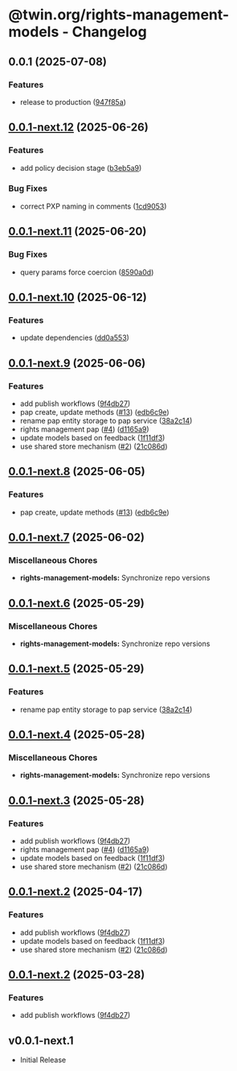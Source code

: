 # @twin.org/rights-management-models - Changelog

## 0.0.1 (2025-07-08)


### Features

* release to production ([947f85a](https://github.com/twinfoundation/rights-management/commit/947f85ab9e23c117135dba7008a75c2d85435259))

## [0.0.1-next.12](https://github.com/twinfoundation/rights-management/compare/rights-management-models-v0.0.1-next.11...rights-management-models-v0.0.1-next.12) (2025-06-26)


### Features

* add policy decision stage ([b3eb5a9](https://github.com/twinfoundation/rights-management/commit/b3eb5a96f6270247d198b57c07deca4eeb5cc0bb))


### Bug Fixes

* correct PXP naming in comments ([1cd9053](https://github.com/twinfoundation/rights-management/commit/1cd9053eaa1c56a53d3cc52e75ea4d242bbe2654))

## [0.0.1-next.11](https://github.com/twinfoundation/rights-management/compare/rights-management-models-v0.0.1-next.10...rights-management-models-v0.0.1-next.11) (2025-06-20)


### Bug Fixes

* query params force coercion ([8590a0d](https://github.com/twinfoundation/rights-management/commit/8590a0da92584c04b67e73c448319f96f70c34a5))

## [0.0.1-next.10](https://github.com/twinfoundation/rights-management/compare/rights-management-models-v0.0.1-next.9...rights-management-models-v0.0.1-next.10) (2025-06-12)


### Features

* update dependencies ([dd0a553](https://github.com/twinfoundation/rights-management/commit/dd0a553020b0dc5c41fb6865a2e36bd26045b0b9))

## [0.0.1-next.9](https://github.com/twinfoundation/rights-management/compare/rights-management-models-v0.0.1-next.8...rights-management-models-v0.0.1-next.9) (2025-06-06)


### Features

* add publish workflows ([9f4db27](https://github.com/twinfoundation/rights-management/commit/9f4db27cccc724a5061f944b29ed7ed5317c9bbf))
* pap create, update methods ([#13](https://github.com/twinfoundation/rights-management/issues/13)) ([edb6c9e](https://github.com/twinfoundation/rights-management/commit/edb6c9efcfda55ac96f7594253bf831b4f0e5993))
* rename pap entity storage to pap service ([38a2c14](https://github.com/twinfoundation/rights-management/commit/38a2c14d8f63a86e398820166c83437be5aca1b8))
* rights management pap ([#4](https://github.com/twinfoundation/rights-management/issues/4)) ([d1165a9](https://github.com/twinfoundation/rights-management/commit/d1165a92f57128731cfb308d977832e28cf33493))
* update models based on feedback ([1f11df3](https://github.com/twinfoundation/rights-management/commit/1f11df32bdae5e0a9119e3eee9346b970c5fd345))
* use shared store mechanism ([#2](https://github.com/twinfoundation/rights-management/issues/2)) ([21c086d](https://github.com/twinfoundation/rights-management/commit/21c086d7be3989858ee28bedb7a1e7b97d65b752))

## [0.0.1-next.8](https://github.com/twinfoundation/rights-management/compare/rights-management-models-v0.0.1-next.7...rights-management-models-v0.0.1-next.8) (2025-06-05)


### Features

* pap create, update methods ([#13](https://github.com/twinfoundation/rights-management/issues/13)) ([edb6c9e](https://github.com/twinfoundation/rights-management/commit/edb6c9efcfda55ac96f7594253bf831b4f0e5993))

## [0.0.1-next.7](https://github.com/twinfoundation/rights-management/compare/rights-management-models-v0.0.1-next.6...rights-management-models-v0.0.1-next.7) (2025-06-02)


### Miscellaneous Chores

* **rights-management-models:** Synchronize repo versions

## [0.0.1-next.6](https://github.com/twinfoundation/rights-management/compare/rights-management-models-v0.0.1-next.5...rights-management-models-v0.0.1-next.6) (2025-05-29)


### Miscellaneous Chores

* **rights-management-models:** Synchronize repo versions

## [0.0.1-next.5](https://github.com/twinfoundation/rights-management/compare/rights-management-models-v0.0.1-next.4...rights-management-models-v0.0.1-next.5) (2025-05-29)


### Features

* rename pap entity storage to pap service ([38a2c14](https://github.com/twinfoundation/rights-management/commit/38a2c14d8f63a86e398820166c83437be5aca1b8))

## [0.0.1-next.4](https://github.com/twinfoundation/rights-management/compare/rights-management-models-v0.0.1-next.3...rights-management-models-v0.0.1-next.4) (2025-05-28)


### Miscellaneous Chores

* **rights-management-models:** Synchronize repo versions

## [0.0.1-next.3](https://github.com/twinfoundation/rights-management/compare/rights-management-models-v0.0.1-next.2...rights-management-models-v0.0.1-next.3) (2025-05-28)


### Features

* add publish workflows ([9f4db27](https://github.com/twinfoundation/rights-management/commit/9f4db27cccc724a5061f944b29ed7ed5317c9bbf))
* rights management pap ([#4](https://github.com/twinfoundation/rights-management/issues/4)) ([d1165a9](https://github.com/twinfoundation/rights-management/commit/d1165a92f57128731cfb308d977832e28cf33493))
* update models based on feedback ([1f11df3](https://github.com/twinfoundation/rights-management/commit/1f11df32bdae5e0a9119e3eee9346b970c5fd345))
* use shared store mechanism ([#2](https://github.com/twinfoundation/rights-management/issues/2)) ([21c086d](https://github.com/twinfoundation/rights-management/commit/21c086d7be3989858ee28bedb7a1e7b97d65b752))

## [0.0.1-next.2](https://github.com/twinfoundation/rights-management/compare/rights-management-models-v0.0.1-next.1...rights-management-models-v0.0.1-next.2) (2025-04-17)


### Features

* add publish workflows ([9f4db27](https://github.com/twinfoundation/rights-management/commit/9f4db27cccc724a5061f944b29ed7ed5317c9bbf))
* update models based on feedback ([1f11df3](https://github.com/twinfoundation/rights-management/commit/1f11df32bdae5e0a9119e3eee9346b970c5fd345))
* use shared store mechanism ([#2](https://github.com/twinfoundation/rights-management/issues/2)) ([21c086d](https://github.com/twinfoundation/rights-management/commit/21c086d7be3989858ee28bedb7a1e7b97d65b752))

## [0.0.1-next.2](https://github.com/twinfoundation/rights-management/compare/rights-management-models-v0.0.1-next.1...rights-management-models-v0.0.1-next.2) (2025-03-28)


### Features

* add publish workflows ([9f4db27](https://github.com/twinfoundation/rights-management/commit/9f4db27cccc724a5061f944b29ed7ed5317c9bbf))

## v0.0.1-next.1

- Initial Release
